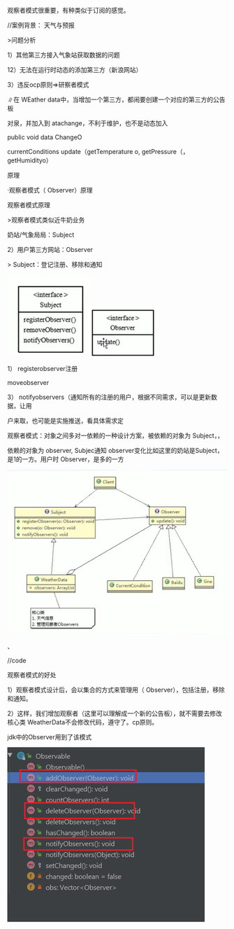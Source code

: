 观察者模式很重要，有种类似于订阅的感觉。

//案例背景： 天气与预报





\>问题分析

1）其他第三方接入气象站获取数据的问题

12）无法在运行时动态的添加第三方（新浪网站）

3）违反ocp原则=>研察者模式

∥在 WEather data中，当增加一个第三方，都闹要创建一个对应的第三方的公告板

对泉，并加入到 atachange，不利于维护，也不是动态加入

public void data ChangeO

currentConditions update（getTemperature o, getPressure（， getHumidityo）



原理

·观察者模式（ Observer）原理

观察者模式原理

\>观察者模式类似近牛奶业务

奶站/气象局局：Subject

2）用户第三方网站：Observer

\> Subject：登记注册、移除和通知

![img](_assets/观察者模式/1606897872210-8c6392b3-a2ae-4090-8247-18de8f5aff47.png)![img](_assets/观察者模式/1606897975509-8d7cb463-560c-4fdb-a45b-c417beff6322.png)



1） registerobserver注册

moveobserver

3） notifyobservers（通知所有的注册的用户，根据不同需求，可以是更新数据，让用

户来取，也可能是实施推送，看具体需求定



观察者模式：对象之间多对一依赖的一种设计方案，被依赖的对象为 Subject，，

依赖的对象为 observer, Subjec通知 observer变化比如这里的奶站是Subject，是1的一方。用户时 Observer，是多的一方









![img](_assets/观察者模式/1606898463299-7e5324c9-eb16-4264-8bba-e7bcea09876c.png)



、



//code







观察者模式的好处

1）观察者模式设计后，会以集合的方式来管理用（ Observer），包括注册，移除和通知。

2）这样，我们增加观察者（这里可以理解成一个新的公告板），就不需要去修改核心类 WeatherData不会修改代码，遵守了。cp原则。









jdk中的Observer用到了该模式



![img](_assets/观察者模式/1606902360282-333b636c-2be6-42b1-8de9-b40c5ac9a8e2.png)